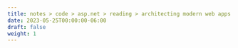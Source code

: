 ```yaml
---
title: notes > code > asp.net > reading > architecting modern web apps > 5 develop asp net core mvc apps
date: 2023-05-25T00:00:00-06:00
draft: false
weight: 1
---
```


